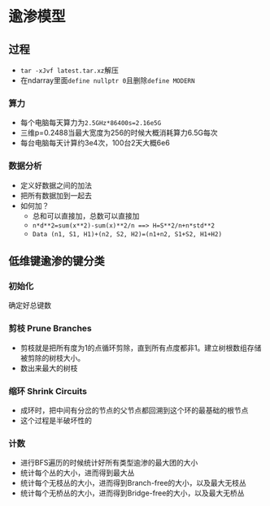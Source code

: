 # 逾渗模型
## 过程
+ `tar -xJvf latest.tar.xz`解压
+ 在ndarray里面`define nullptr 0`且删除`define MODERN`

### 算力
+ 每个电脑每天算力为`2.5GHz*86400s=2.16e5G`
+ 三维p=0.2488当最大宽度为256的时候大概消耗算力6.5G每次
+ 每台电脑每天计算约3e4次，100台2天大概6e6

### 数据分析
+ 定义好数据之间的加法
+ 把所有数据加到一起去
+ 如何加？
  + 总和可以直接加，总数可以直接加
  + `n*d**2=sum(x**2)-sum(x)**2/n ==> H=S**2/n+n*std**2`
  + `Data (n1, S1, H1)+(n2, S2, H2)=(n1+n2, S1+S2, H1+H2)`

## 低维键逾渗的键分类
### 初始化
确定好总键数

### 剪枝 Prune Branches
+ 剪枝就是把所有度为1的点循环剪除，直到所有点度都非1。建立树根数组存储被剪除的树枝大小。
+ 数出来最大的树枝

### 缩环 Shrink Circuits
+ 成环时，把中间有分岔的节点的父节点都回溯到这个环的最基础的根节点
+ 这个过程是半破坏性的

### 计数

+ 进行BFS遍历的时候统计好所有类型逾渗的最大团的大小
+ 统计每个丛的大小，进而得到最大丛
+ 统计每个无枝丛的大小，进而得到Branch-free的大小，以及最大无枝丛
+ 统计每个无桥丛的大小，进而得到Bridge-free的大小，以及最大无桥丛

